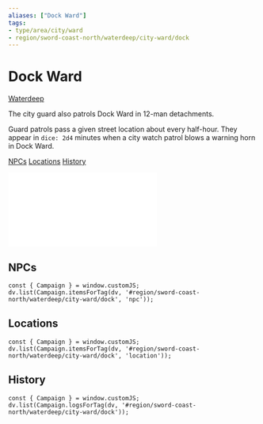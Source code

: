 ```yaml
---
aliases: ["Dock Ward"]
tags: 
- type/area/city/ward
- region/sword-coast-north/waterdeep/city-ward/dock
---
```

# Dock Ward
<span class="subhead">[Waterdeep](../waterdeep.md)</span>

The city guard also patrols Dock Ward in 12-man detachments.

 Guard patrols pass a given street location about every half-hour. They appear in `dice: 2d4` minutes when a city watch patrol blows a warning horn in Dock Ward.

<span class="nav">[NPCs](#NPCs) [Locations](#Locations) [History](#History)</span>

![Dock Ward](../../duet/miscellanea/volos-guide/volos-guide-3-wards.md#Dock%20Ward)

## NPCs

```dataviewjs
const { Campaign } = window.customJS;
dv.list(Campaign.itemsForTag(dv, '#region/sword-coast-north/waterdeep/city-ward/dock', 'npc'));
```

## Locations

```dataviewjs
const { Campaign } = window.customJS;
dv.list(Campaign.itemsForTag(dv, '#region/sword-coast-north/waterdeep/city-ward/dock', 'location'));
```

## History
```dataviewjs
const { Campaign } = window.customJS;
dv.list(Campaign.logsForTag(dv, '#region/sword-coast-north/waterdeep/city-ward/dock'));
```